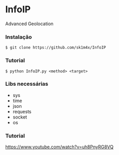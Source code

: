 # InfoIP
Advanced Geolocation

### Instalação ###
```$ git clone https://github.com/sk1m4x/InfoIP```

### Tutorial ###
```$ python InfoIP.py <method> <target>```

### Libs necessárias ###
* sys
* time
* json
* requests
* socket
* os

### Tutorial ###
https://www.youtube.com/watch?v=uh8PnyRG8VQ
